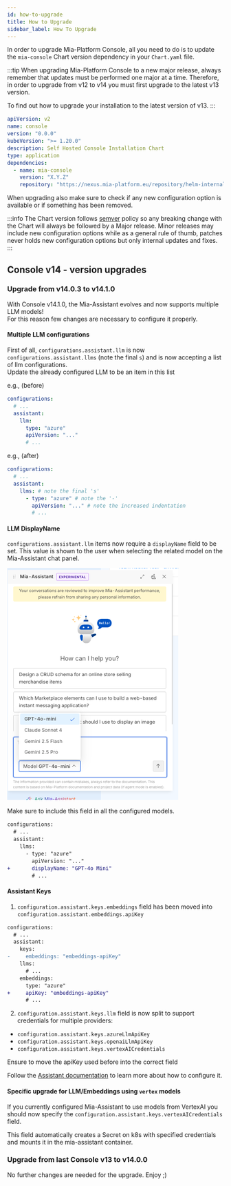 ```yaml
---
id: how-to-upgrade
title: How to Upgrade
sidebar_label: How To Upgrade
---
```


<!--
WARNING: this file was automatically generated by Mia-Platform Doc Aggregator.
DO NOT MODIFY IT BY HAND.
Instead, modify the source file and run the aggregator to regenerate this file.
-->

In order to upgrade Mia-Platform Console, all you need to do is to update the `mia-console` Chart version dependency in your `Chart.yaml` file.

:::tip
When upgrading Mia-Platform Console to a new major release, always remember that updates must be performed one major at a time. Therefore, in order to upgrade from v12 to v14 you must first upgrade to the latest v13 version.

To find out how to upgrade your installation to the latest version of v13.
:::

```yaml title="Chart.yaml" {9} showLineNumbers
apiVersion: v2
name: console
version: "0.0.0"
kubeVersion: ">= 1.20.0"
description: Self Hosted Console Installation Chart
type: application
dependencies:
  - name: mia-console
    version: "X.Y.Z"
    repository: "https://nexus.mia-platform.eu/repository/helm-internal/"
```

When upgrading also make sure to check if any new configuration option is available or if something has been removed.

:::info
The Chart version follows [semver](https://semver.org/) policy so any breaking change with the Chart will always be followed by a Major release. Minor releases may include new configuration options while as a general rule of thumb, patches never holds new configuration options but only internal updates and fixes.
:::

## Console v14 - version upgrades

### Upgrade from v14.0.3 to v14.1.0

With Console v14.1.0, the Mia-Assistant evolves and now supports multiple LLM models!  
For this reason few changes are necessary to configure it properly.

#### Multiple LLM configurations

First of all, `configurations.assistant.llm` is now `configurations.assistant.llms` (note the final `s`) and is now accepting a list of llm configurations.  
Update the already configured LLM to be an item in this list

e.g., (before)

```yaml
configurations:
  # ...
  assistant:
    llm:
      type: "azure"
      apiVersion: "..."
      # ...
```

e.g., (after)

```yaml
configurations:
  # ...
  assistant:
    llms: # note the final 's'
      - type: "azure" # note the '-'
        apiVersion: "..." # note the increased indentation
        # ...
```

#### LLM DisplayName

`configurations.assistant.llm` items now require a `displayName` field to be set. This value is shown to the user when selecting the related model on the Mia-Assistant chat panel.

![llm selection](img/llm-selection.png)

Make sure to include this field in all the configured models.

```diff
configurations:
  # ...
  assistant:
    llms:
      - type: "azure"
        apiVersion: "..."
+       displayName: "GPT-4o Mini"
        # ...
```

#### Assistant Keys

1. `configuration.assistant.keys.embeddings` field has been moved into `configuration.assistant.embeddings.apiKey`

```diff
configurations:
  # ...
  assistant:
    keys:
-     embeddings: "embeddings-apiKey"
    llms:
      # ...
    embeddings:
      type: "azure"
+     apiKey: "embeddings-apiKey"
      # ...
```

2. `configuration.assistant.keys.llm` field is now split to support credentials for multiple providers:

- `configuration.assistant.keys.azureLlmApiKey`
- `configuration.assistant.keys.openaiLlmApiKey`
- `configuration.assistant.keys.vertexAICredentials`

Ensure to move the apiKey used before into the correct field 

Follow the [Assistant documentation](/infrastructure/self-hosted/installation-chart/helm-values/75_assistant.md#llm-and-embeddings-model-configuration) to learn more about how to configure it.

#### Specific upgrade for LLM/Embeddings using `vertex` models

If you currently configured Mia-Assistant to use models from VertexAI you should now specify the `configuration.assistant.keys.vertexAICredentials` field.

This field automatically creates a Secret on k8s with specified credentials and mounts it in the mia-assistant container.

### Upgrade from last Console v13 to v14.0.0

No further changes are needed for the upgrade. Enjoy ;)
